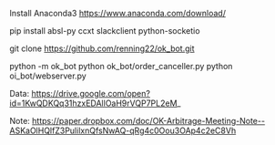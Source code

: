 Install Anaconda3
https://www.anaconda.com/download/

pip install absl-py ccxt slackclient python-socketio


git clone https://github.com/renning22/ok_bot.git

python -m ok_bot
python ok_bot/order_canceller.py
python oi_bot/webserver.py


Data:
https://drive.google.com/open?id=1KwQDKQq31hzxEDAllOaH9rVQP7PL2eM_

Note:
https://paper.dropbox.com/doc/OK-Arbitrage-Meeting-Note--ASKaOlHQlfZ3PulilxnQfsNwAQ-qRg4c0Oou3OAp4c2eC8Vh
